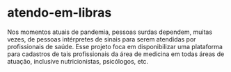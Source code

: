 # atendo-em-libras
Nos momentos atuais de pandemia, pessoas surdas dependem, muitas vezes, de pessoas intérpretes de sinais para serem atendidas por profissionais de saúde. Esse projeto foca em disponibilizar uma plataforma para cadastros de tais profissionais da área de medicina em todas áreas de atuação, inclusive nutricionistas, psicólogos, etc.
